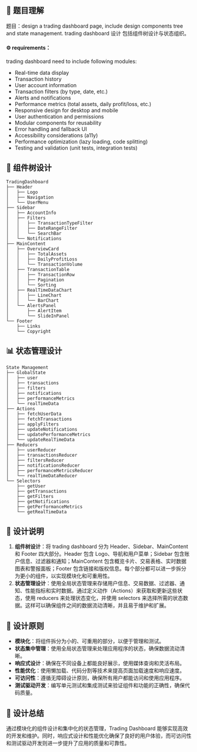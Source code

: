 ## 📌 题目理解
题目：design a trading dashboard page, include design components tree and state management.
 trading dashboard 设计 包括组件树设计与状态组织。

#### ⚙️ requirements：
trading dashboard need to include following modules:
- Real-time data display
- Transaction history
- User account information
- Transaction filters (by type, date, etc.)
- Alerts and notifications
- Performance metrics (total assets, daily profit/loss, etc.)
- Responsive design for desktop and mobile
- User authentication and permissions
- Modular components for reusability
- Error handling and fallback UI
- Accessibility considerations (a11y)
- Performance optimization (lazy loading, code splitting)
- Testing and validation (unit tests, integration tests)

## 📁 组件树设计
```plaintext
TradingDashboard
├── Header
│   ├── Logo
│   ├── Navigation
│   └── UserMenu
├── Sidebar
│   ├── AccountInfo
│   ├── Filters
│   │   ├── TransactionTypeFilter
│   │   ├── DateRangeFilter
│   │   └── SearchBar
│   └── Notifications
├── MainContent
│   ├── OverviewCard
│   │   ├── TotalAssets
│   │   ├── DailyProfitLoss
│   │   └── TransactionVolume
│   ├── TransactionTable
│   │   ├── TransactionRow
│   │   ├── Pagination
│   │   └── Sorting
│   ├── RealTimeDataChart
│   │   ├── LineChart
│   │   └── BarChart
│   └── AlertsPanel
│       ├── AlertItem
│       └── SlideInPanel
└── Footer
    ├── Links
    └── Copyright
```
## 📊 状态管理设计
```plaintext
State Management
├── GlobalState
│   ├── user
│   ├── transactions
│   ├── filters
│   ├── notifications
│   ├── performanceMetrics
│   └── realTimeData
├── Actions
│   ├── fetchUserData
│   ├── fetchTransactions
│   ├── applyFilters
│   ├── updateNotifications
│   ├── updatePerformanceMetrics
│   └── updateRealTimeData
├── Reducers
│   ├── userReducer
│   ├── transactionsReducer
│   ├── filtersReducer
│   ├── notificationsReducer
│   ├── performanceMetricsReducer
│   └── realTimeDataReducer
└── Selectors
    ├── getUser
    ├── getTransactions
    ├── getFilters
    ├── getNotifications
    ├── getPerformanceMetrics
    └── getRealTimeData
``` 
## 📖 设计说明
1. **组件树设计**：将 trading dashboard 分为 Header、Sidebar、MainContent 和 Footer 四大部分。Header 包含 Logo、导航和用户菜单；Sidebar 包含账户信息、过滤器和通知；MainContent 包含概览卡片、交易表格、实时数据图表和警报面板；Footer 包含链接和版权信息。每个部分都可以进一步拆分为更小的组件，以实现模块化和可重用性。
2. **状态管理设计**：使用全局状态管理来存储用户信息、交易数据、过滤器、通知、性能指标和实时数据。通过定义动作（Actions）来获取和更新这些状态，使用 reducers 来处理状态变化，并使用 selectors 来选择所需的状态数据。这样可以确保组件之间的数据流动清晰，并且易于维护和扩展。
## 📌 设计原则
- **模块化**：将组件拆分为小的、可重用的部分，以便于管理和测试。
- **状态集中管理**：使用全局状态管理来处理应用程序的状态，确保数据流动清晰。
- **响应式设计**：确保在不同设备上都能良好展示，使用媒体查询和灵活布局。
- **性能优化**：使用懒加载、代码分割等技术来提高页面加载速度和响应速度。
- **可访问性**：遵循无障碍设计原则，确保所有用户都能访问和使用应用程序。
- **测试驱动开发**：编写单元测试和集成测试来验证组件和功能的正确性，确保代码质量。
## 📌 设计总结
通过模块化的组件设计和集中化的状态管理，Trading Dashboard 能够实现高效的开发和维护。同时，响应式设计和性能优化确保了良好的用户体验，而可访问性和测试驱动开发则进一步提升了应用的质量和可靠性。
